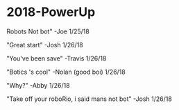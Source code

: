 # 2018-PowerUp
Robots Not bot"
-Joe 1/25/18

"Great start"
-Josh 1/26/18

"You've been save"
-Travis 1/26/18

"Botics 's cool"
-Nolan (good boi) 1/26/18

"Why?"
-Abby 1/26/18

"Take off your roboRio, i said mans not bot"
-Josh 1/26/18
